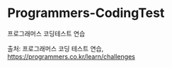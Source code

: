 # Programmers-CodingTest
프로그래머스 코딩테스트 연습

출처: 프로그래머스 코딩 테스트 연습, https://programmers.co.kr/learn/challenges
